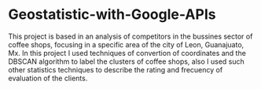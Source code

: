 # Geostatistic-with-Google-APIs
This project is based in an analysis of competitors in the bussines sector of coffee shops, focusing in a specific area of the city of Leon, Guanajuato, Mx.
In this project I used techniques of convertion of coordinates and the DBSCAN algorithm to label the clusters of coffee shops, also I used such other statistics techniques to describe the rating and frecuency of evaluation of the clients.
